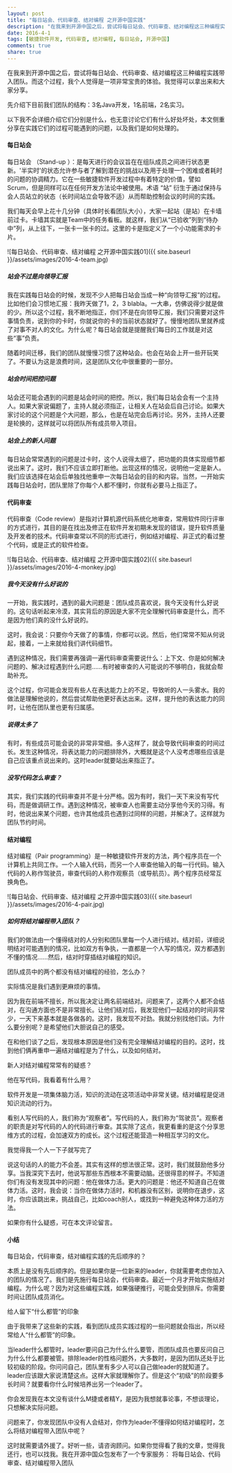 ```yaml
---
layout: post
title: "每日站会、代码审查、结对编程 之开源中国实践"
description: "在我来到开源中国之后，尝试将每日站会、代码审查、结对编程这三种编程实践带入团队。而这个过程，我个人觉得是一项非常宝贵的体验。我觉得可以拿出来和大家分享。"
date: 2016-4-1
tags: [敏捷软件开发, 代码审查, 结对编程, 每日站会, 开源中国]
comments: true
share: true
---
```


在我来到开源中国之后，尝试将每日站会、代码审查、结对编程这三种编程实践带入团队。而这个过程，我个人觉得是一项非常宝贵的体验。我觉得可以拿出来和大家分享。

先介绍下目前我们团队的结构：3名Java开发，1名前端，2名实习。

以下我不会详细介绍它们分别是什么，也无意讨论它们有什么好处坏处，本文侧重分享在实践它们的过程可能遇到的问题，以及我们是如何处理的。


#### 每日站会

每日站会 （Stand-up ）：是每天进行的会议旨在在组队成员之间进行状态更新。'半实时'的状态允许参与者了解到潜在的挑战以及用于处理一个困难或者耗时的问题的协调精力。它在一些敏捷软件开发过程中有着特定的价值，譬如Scrum，但是同样可以在任何开发方法论中被使用。术语 “站” 衍生于通过保持与会人员站立的状态（长时间站立会导致不适）从而帮助控制会议的时间的实践。

我们每天会早上花十几分钟（具体时长看团队大小），大家一起站（是站）在卡墙前过卡。卡墙其实就是Team中的任务看板。就这样，我们从“已验收”列到“待办中”列，从上往下，一张卡一张卡的过。这里的卡是指定义了一个小功能需求的卡片。 

![每日站会、代码审查、结对编程 之开源中国实践01]({{ site.baseurl }}/assets/images/2016-4-team.jpg)



##### 站会不过是向领导汇报

我在实践每日站会的时候，发现不少人把每日站会当成一种“向领导汇报”的过程。比如他们会习惯地汇报：我昨天做了1，2，3 blabla。一大串，仿佛说得少就是做的少。所以这个过程，我不断地指正，你们不是在向领导汇报，我们只需要对这件事情负责，说到你的卡时，你就说你的卡的当前状态就好了。慢慢地团队里就养成了对事不对人的文化。为什么呢？每日站会就是提醒我们每日的工作就是对这些“事”负责。



随着时间迁移，我们的团队就慢慢习惯了这种站会。也会在站会上开一些开玩笑了。不要认为这是浪费时间，这是团队文化中很重要的一部分。



##### 站会时间把控问题

站会还可能会遇到的问题是站会时间的把控。所以，我们每日站会会有一个主持人。如果大家说偏题了，主持人就必须指正，让相关人在站会后自己讨论。如果大家讨论的这个问题是个大问题，那么，也是在站完会后再讨论。另外，主持人还要是轮换的，这样就可以将团队所有成员带入项目。



##### 站会上的新人问题

每日站会常常遇到的问题是过卡时，这个人说得太细了，把功能的具体实现细节都说出来了。这时，我们不应该立即打断他。出现这样的情况，说明他一定是新人。我们应该选择在站会后单独找他重申一次每日站会的目的和内容。当然，一开始实践每日站会时，团队里除了你每个人都不懂时，你就有必要马上指正了。





#### 代码审查

代码审查（Code review）是指对计算机源代码系统化地审查，常用软件同行评审的方式进行，其目的是在找出及修正在软件开发初期未发现的错误，提升软件质量及开发者的技术。代码审查常以不同的形式进行，例如结对编程、非正式的看过整个代码，或是正式的软件检查。 


![每日站会、代码审查、结对编程 之开源中国实践02]({{ site.baseurl }}/assets/images/2016-4-monkey.jpg)



##### 我今天没有什么好说的

一开始，我实践时，遇到的最大问题是：团队成员喜欢说，我今天没有什么好说的。这句话听起来冷漠，其实背后的原因是大家不完全理解代码审查是什么，而不是因为他们真的没什么好说的。

这时，我会说：只要你今天做了的事情，你都可以说。然后，他们常常不知从何说起，接着，一上来就给我们讲代码细节。

遇到这种情况，我们需要再强调一遍代码审查需要说什么：上下文、你是如何解决问题的、解决过程遇到什么问题……有时被审查的人可能说的不够明白，我就会帮助补充。

这个过程，你可能会发现有些人在表达能力上的不足，导致听的人一头雾水。我的做法是理解他说的，然后尝试帮助他更好表达出来。这样，提升他的表达能力的同时，让他在团队里也更有归属感。

##### 说得太多了

有时，有些成员可能会说的非常非常细。多人这样了，就会导致代码审查的时间过长。发生这种情况，将表达能力的问题排除外，大概就是这个人没考虑哪些应该是自己应该重点说出来的。这时leader就要站出来指正了。

##### 没写代码怎么审查？

其实，我们实践的代码审查并不是十分严格。因为有时，我们一天下来没有写代码，而是做调研工作。遇到这种情况，被审查人也需要主动分享他今天的习得。有时，他说出来某个问题，也许其他成员也遇到过同样的问题，并解决了。这样就为团队节约时间。

#### 结对编程

结对编程（Pair programming）是一种敏捷软件开发的方法，两个程序员在一个计算机上共同工作。一个人输入代码，而另一个人审查他输入的每一行代码。输入代码的人称作驾驶员，审查代码的人称作观察员（或导航员）。两个程序员经常互换角色。 


![每日站会、代码审查、结对编程 之开源中国实践03]({{ site.baseurl }}/assets/images/2016-4-pair.jpg)



##### 如何将结对编程带入团队？

我们的做法由一个懂得结对的人分别和团队里每一个人进行结对。结对前，详细说明结对可能遇到的情况，比如双方有争执，一直都是一个人写的情况，双方都遇到不懂的情况……然后，结对时穿插结对编程的知识。



团队成员中的两个都没有结对编程的经验，怎么办？

实际情况是我们遇到更麻烦的事情。

因为我在前端不擅长，所以我决定让两名前端结对。问题来了，这两个人都不会结对，在沟通方面也不是非常擅长。让他们结对后，我发现他们一起结对的时间非常少，一天下来基本就是各做各的。这时，我发现不对劲。我就分别找他们谈。为什么要分别呢？是希望他们大胆说自己的感受。



在和他们谈了之后，发现根本原因是他们没有完全理解结对编程的目的。这时，找到他们俩再重申一遍结对编程是为了什么，以及如何结对。

新人对结对编程常常有的疑惑？

他在写代码，我看着有什么用？

软件开发是一项集体脑力活，知识的流动在这项活动中非常关键。结对编程是促进知识流动的行为。

看别人写代码的人，我们称为“观察者”。写代码的人，我们称为“驾驶员”。观察者的职责是对写代码的人的代码进行审查。其实除了这点，我更看重的是这个分享思维方式的过程，会加速双方的成长。这个过程还能营造一种相互学习的文化。

我觉得我一个人一下子就写完了

说这句话的人的能力不会差。其实有这样的想法很正常。这时，我们就鼓励他多分享。当我深究下去时，他说写那些东西根本不需要动脑。还很得意的样子。不知道你们有没有发现其中的问题：他在做体力活。更大的问题是：他还不知道自己在做体力活。这时，我会说：当你在做体力活时，和机器没有区别，说明你在退步，这时，你应该跳出来，挑战自己，比如coach别人，或找到一种避免这种体力活的方法。

如果你有什么疑惑，可在本文评论留言。


#### 小结



每日站会，代码审查，结对编程实践的先后顺序的？

本质上是没有先后顺序的。但是如果你是一位新来的leader，你就需要考虑你加入的团队的情况了。我们是先施行每日站会，代码审查。最近一个月才开始实施结对编程。为什么呢？因为对这些编程实践，如果强硬推行，可能会受到排斥。你需要时间让团队成员消化。

给人留下“什么都管”的印象

由于我带来了这些新的实践，看到团队成员实践过程的一些问题就会指出，所以经常给人“什么都管”的印象。

当leader什么都管时，leader要问自己为什么什么要管，而团队成员也要反问自己为什么什么都要被管。排除leader的性格问题外，大多数时，是因为团队还处于比较初级的阶段。你问问自己，团队里有多少人可以自己做leader的就知道了。leader应该跟大家说清楚这点。这样大家就理解你了。但是这个“初级”的阶段要多长时间？就要看你什么时候培养出另一个leader了。

你会发现我在本文没有谈什么M捷或者精Y，是因为我想就事论事，不想谈理论，只想解决实际问题。

问题来了，你发现团队中没有人会结对，你作为leader不懂得如何结对编程时，怎么将结对编程带入团队中呢？

这时就需要请外援了。好听一些，请咨询顾问。如果你觉得看了我的文章，觉得我还行，也可以找我。我在开源中国众包发布了一个专家服务： 将每日站会、代码审查、结对编程带入团队


